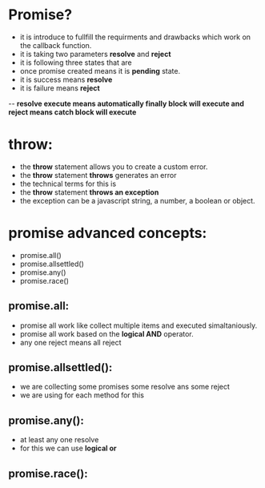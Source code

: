 # Promise?
- it is introduce to fullfill the requirments and drawbacks which  work on the callback function.
- it is taking two parameters **resolve** and **reject**
- it is following three states that are
- once promise created means it is **pending** state.
- it is success means **resolve**
- it is failure means **reject**

-- **resolve execute means automatically finally block will execute and reject means catch block will execute**


# throw:
- the **throw** statement allows you to create a custom error.
- the **throw** statement **throws** generates an error
- the technical terms for this is
- the **throw** statement **throws an exception**
- the exception can be a javascript string, a number, a boolean or object.

# promise advanced concepts:
- promise.all()
- promise.allsettled()
- promise.any()
- promise.race()

## promise.all:
- promise all work like collect multiple items and executed simaltaniously.
- promise all work based on the **logical AND** operator.
- any one reject means all reject
## promise.allsettled():
- we are collecting some promises some resolve ans some reject
- we are using for each method for this 
## promise.any():
- at least any one resolve
- for this we can use **logical or**
## promise.race():


